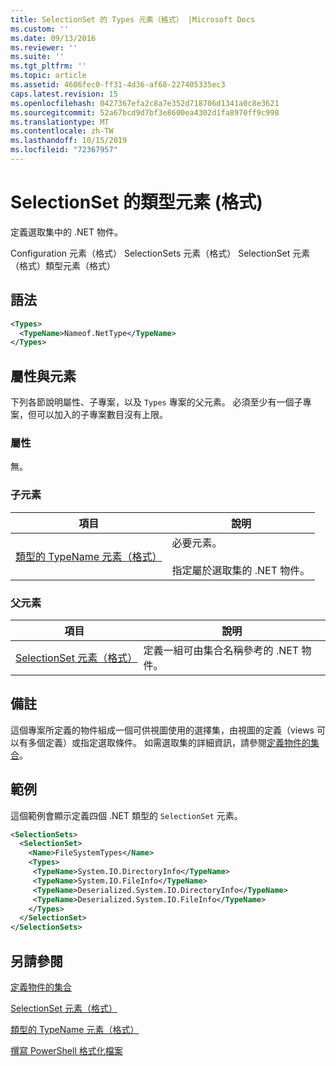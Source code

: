 ```yaml
---
title: SelectionSet 的 Types 元素（格式） |Microsoft Docs
ms.custom: ''
ms.date: 09/13/2016
ms.reviewer: ''
ms.suite: ''
ms.tgt_pltfrm: ''
ms.topic: article
ms.assetid: 4606fec0-ff31-4d36-af68-227405335ec3
caps.latest.revision: 15
ms.openlocfilehash: 0427367efa2c8a7e352d718706d1341a0c8e3621
ms.sourcegitcommit: 52a67bcd9d7bf3e8600ea4302d1fa8970ff9c998
ms.translationtype: MT
ms.contentlocale: zh-TW
ms.lasthandoff: 10/15/2019
ms.locfileid: "72367957"
---
```

# <a name="types-element-for-selectionset-format"></a>SelectionSet 的類型元素 (格式)

定義選取集中的 .NET 物件。

Configuration 元素（格式） SelectionSets 元素（格式） SelectionSet 元素（格式）類型元素（格式）

## <a name="syntax"></a>語法

```xml
<Types>
  <TypeName>Nameof.NetType</TypeName>
</Types>

```

## <a name="attributes-and-elements"></a>屬性與元素

下列各節說明屬性、子專案，以及 `Types` 專案的父元素。 必須至少有一個子專案，但可以加入的子專案數目沒有上限。

### <a name="attributes"></a>屬性

無。

### <a name="child-elements"></a>子元素

|項目|說明|
|-------------|-----------------|
|[類型的 TypeName 元素（格式）](./typename-element-for-types-format.md)|必要元素。<br /><br /> 指定屬於選取集的 .NET 物件。|

### <a name="parent-elements"></a>父元素

|項目|說明|
|-------------|-----------------|
|[SelectionSet 元素（格式）](./selectionset-element-format.md)|定義一組可由集合名稱參考的 .NET 物件。|

## <a name="remarks"></a>備註

這個專案所定義的物件組成一個可供視圖使用的選擇集，由視圖的定義（views 可以有多個定義）或指定選取條件。  如需選取集的詳細資訊，請參閱[定義物件的集合](./defining-selection-sets.md)。

## <a name="example"></a>範例

這個範例會顯示定義四個 .NET 類型的 `SelectionSet` 元素。

```xml
<SelectionSets>
  <SelectionSet>
    <Name>FileSystemTypes</Name>
    <Types>
     <TypeName>System.IO.DirectoryInfo</TypeName>
     <TypeName>System.IO.FileInfo</TypeName>
     <TypeName>Deserialized.System.IO.DirectoryInfo</TypeName>
     <TypeName>Deserialized.System.IO.FileInfo</TypeName>
    </Types>
  </SelectionSet>
</SelectionSets>
```

## <a name="see-also"></a>另請參閱

[定義物件的集合](./defining-selection-sets.md)

[SelectionSet 元素（格式）](./selectionset-element-format.md)

[類型的 TypeName 元素（格式）](./typename-element-for-types-format.md)

[撰寫 PowerShell 格式化檔案](./writing-a-powershell-formatting-file.md)
